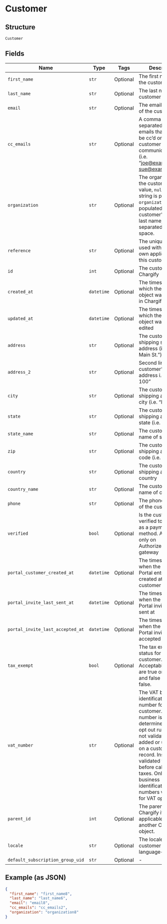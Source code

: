 
# Customer

## Structure

`Customer`

## Fields

| Name | Type | Tags | Description |
|  --- | --- | --- | --- |
| `first_name` | `str` | Optional | The first name of the customer |
| `last_name` | `str` | Optional | The last name of the customer |
| `email` | `str` | Optional | The email address of the customer |
| `cc_emails` | `str` | Optional | A comma-separated list of emails that should be cc’d on all customer communications (i.e. “joe@example.com, sue@example.com”) |
| `organization` | `str` | Optional | The organization of the customer. If no value, `null` or empty string is provided, `organization` will be populated with the customer's first and last name, separated with a space. |
| `reference` | `str` | Optional | The unique identifier used within your own application for this customer |
| `id` | `int` | Optional | The customer ID in Chargify |
| `created_at` | `datetime` | Optional | The timestamp in which the customer object was created in Chargify |
| `updated_at` | `datetime` | Optional | The timestamp in which the customer object was last edited |
| `address` | `str` | Optional | The customer’s shipping street address (i.e. “123 Main St.”) |
| `address_2` | `str` | Optional | Second line of the customer’s shipping address i.e. “Apt. 100” |
| `city` | `str` | Optional | The customer’s shipping address city (i.e. “Boston”) |
| `state` | `str` | Optional | The customer’s shipping address state (i.e. “MA”) |
| `state_name` | `str` | Optional | The customer's full name of state |
| `zip` | `str` | Optional | The customer’s shipping address zip code (i.e. “12345”) |
| `country` | `str` | Optional | The customer shipping address country |
| `country_name` | `str` | Optional | The customer's full name of country |
| `phone` | `str` | Optional | The phone number of the customer |
| `verified` | `bool` | Optional | Is the customer verified to use ACH as a payment method. Available only on Authorize.Net gateway |
| `portal_customer_created_at` | `datetime` | Optional | The timestamp of when the Billing Portal entry was created at for the customer |
| `portal_invite_last_sent_at` | `datetime` | Optional | The timestamp of when the Billing Portal invite was last sent at |
| `portal_invite_last_accepted_at` | `datetime` | Optional | The timestamp of when the Billing Portal invite was last accepted |
| `tax_exempt` | `bool` | Optional | The tax exempt status for the customer. Acceptable values are true or 1 for true and false or 0 for false. |
| `vat_number` | `str` | Optional | The VAT business identification number for the customer. This number is used to determine VAT tax opt out rules. It is not validated when added or updated on a customer record. Instead, it is validated via VIES before calculating taxes. Only valid business identification numbers will allow for VAT opt out. |
| `parent_id` | `int` | Optional | The parent ID in Chargify if applicable. Parent is another Customer object. |
| `locale` | `str` | Optional | The locale for the customer to identify language-region |
| `default_subscription_group_uid` | `str` | Optional | - |

## Example (as JSON)

```json
{
  "first_name": "first_name8",
  "last_name": "last_name6",
  "email": "email8",
  "cc_emails": "cc_emails2",
  "organization": "organization8"
}
```

